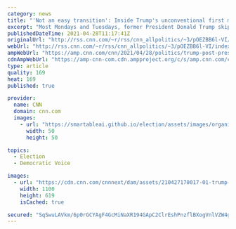 ```yaml
---
category: news
title: "'Not an easy transition': Inside Trump's unconventional first months out of office "
excerpt: "Most Mondays and Tuesdays, former President Donald Trump skips golf to confer with aides about the week ahead.\n    \n"
publishedDateTime: 2021-04-28T11:17:41Z
originalUrl: "http://rss.cnn.com/~r/rss/cnn_allpolitics/~3/pOEZBB6l-VI/index.html"
webUrl: "http://rss.cnn.com/~r/rss/cnn_allpolitics/~3/pOEZBB6l-VI/index.html"
ampWebUrl: "https://amp.cnn.com/cnn/2021/04/28/politics/trump-post-presidency/index.html"
cdnAmpWebUrl: "https://amp-cnn-com.cdn.ampproject.org/c/s/amp.cnn.com/cnn/2021/04/28/politics/trump-post-presidency/index.html"
type: article
quality: 169
heat: 169
published: true

provider:
  name: CNN
  domain: cnn.com
  images:
    - url: "https://smartableai.github.io/election/assets/images/organizations/cnn.com-50x50.jpg"
      width: 50
      height: 50

topics:
  - Election
  - Democratic Voice

images:
  - url: "https://cdn.cnn.com/cnnnext/dam/assets/210427170017-01-trump-manhattan-0309-super-tease.jpg"
    width: 1100
    height: 619
    isCached: true

secured: "SqSwuLAVkm/6p0rGCYAgF4GcMiNaXR194GApC2ClrEshPnzflBXogVnlVZW4gsbOOmxI4PONHe+WHlM/eU88ZxP7Fme2tWfMcqP9Il16oxnCDeEn2rLeyRIQwgHCXcGKi4VI+HEuS2+c1wkS7GIf07s3eb4nQzWHuzqQt83PnUA4+iqDVmhzrYuUKc7KFNstglKq0lFCbmYwcIpQ2KdOgq+t7Ar07RxdTzcGyHhvg5VXaXsH1u7WNVHiKLjtJseRz6iSTRBK6smuoJ1OHGRyBQnuMZPlKHgq1a4mYpByqdG8grRZoI0zVENHExMkPE1arHzByNUNWf8/AaHRqLtoXAX94DME90tJFHjS4jaI0RU=;nQyk7Ee8AgYmpcvbVCgGUw=="
---
```


